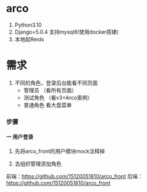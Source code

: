# arco

1. Python3.10
2. Django=5.0.4 支持mysql8(使用docker搭建)
3. 本地起Reids

# 需求

1. 不同的角色，登录后台能看不同页面
    - 管理员 （看所有页面）
    - 测试角色 （看v3+Arco案例）
    - 普通角色 看大盘菜单
    
   
### 步骤


#### 一 用户登录

1. 先将arco_front的用户模块mock注释掉

2. 去组织管理添加角色



前端：https://github.com/15120051810/arco_front
后端：https://github.com/15120051810/arco_front  